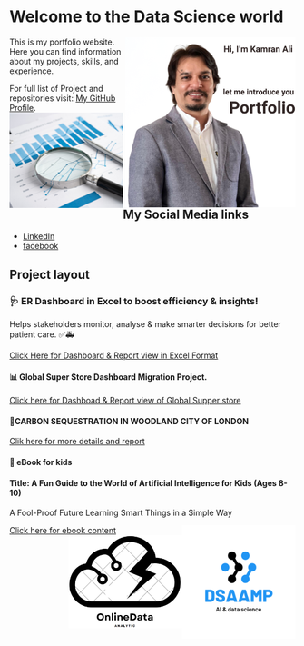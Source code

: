 # Welcome to the Data Science world 
<img src="../assets/my_pic3.png" alt="Logo" width="300" align="right"/>
This is my portfolio website. Here you can find information about my projects, skills, and experience.

For full list of Project and repositories visit: [My GitHub Profile](https://github.com/alicamran).
<img src="../assets/design.png"  alt="Screenshot3" style="width:200px; transition: transform 0.3s;" onmouseover="this.style.transform='s  cale(1.5)'" onmouseout="this.style.transform='scale(1)'" align="left"/>
## My Social Media links

- [LinkedIn](https://www.linkedin.com/in/kamranaliuk/)
- [facebook](https://www.facebook.com/alicamran)


## Project layout
### 🩺 ER Dashboard in Excel to boost efficiency & insights!
Helps stakeholders monitor, analyse & make smarter decisions for better patient care. ✅🚑

[Click Here for Dashboard & Report view in Excel Format][def]

#### 📊 Global Super Store Dashboard Migration Project.

[Click here for Dashboad & Report view of Global Supper store](./projects/project1.md)

#### 🌳CARBON SEQUESTRATION IN WOODLAND CITY OF LONDON

[Clik here for more details and report](./projects/project2.md)

#### 📖 eBook for kids 
#### Title: A Fun Guide to the World of Artificial Intelligence for Kids (Ages 8-10)
A Fool-Proof Future Learning Smart Things in a Simple Way 

[Click here for ebook content](./projects/test.md)
<img src="../assets/science.png" alt="Logo" width="200" align="right"/>
<img src="../assets/Logo1.png" alt="Logo" width="200" align="right"/>


 

[def]: ./assets/Hoptial_project.xlsx